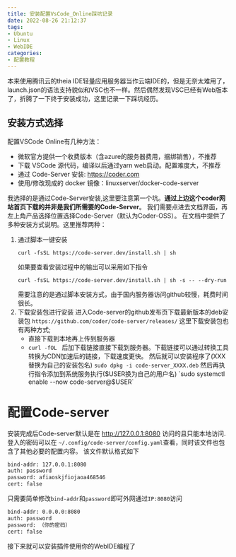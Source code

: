 ```yaml
---
title: 安装配置VsCode_Online踩坑记录
date: 2022-08-26 21:12:37
tags: 
- Ubuntu
- Linux
- WebIDE
categories:
- 配置教程
---
```

本来使用腾讯云的theia IDE轻量应用服务器当作云端IDE的，但是无奈太难用了，launch.json的语法支持貌似和VSC也不一样。然后偶然发现VSC已经有Web版本了，折腾了一下终于安装成功，这里记录一下踩坑经历。
## 安装方式选择
配置VSCode Online有几种方法：
- 微软官方提供一个收费版本（含azure的服务器费用，捆绑销售），不推荐
- 下载 VSCode 源代码，编译以后通过yarn web启动。配置难度大，不推荐
- 通过 Code-Server 安装: https://coder.com
- 使用/修改现成的 docker 镜像：linuxserver/docker-code-server

我选择的是通过Code-Server安装,这里要注意第一个坑。**通过上边这个coder网站首页下载的并非是我们所需要的Code-Server**。
我们需要点进去文档界面，再左上角产品选择位置选择Code-Server（默认为Coder-OSS）。
在文档中提供了多种安装方式说明。这里推荐两种：
1. 通过脚本一键安装
   ```shell
   curl -fsSL https://code-server.dev/install.sh | sh
   ```
   如果要查看安装过程中的输出可以采用如下指令
   ```shell
   curl -fsSL https://code-server.dev/install.sh | sh -s -- --dry-run
   ```
   需要注意的是通过脚本安装方式，由于国内服务器访问github较慢，耗费时间很长。
2. 下载安装包进行安装
   进入Code-server的github发布页下载最新版本的deb安装包
   `https://github.com/coder/code-server/releases/`
   这里下载安装包也有两种方式;
   - 直接下载到本地再上传到服务器
   - `curl -fOL ` 后加下载链接直接下载到服务器。下载链接可以通过转换工具转换为CDN加速后的链接，下载速度更快。
   然后就可以安装程序了(XXX替换为自己的安装包名)
   `sudo dpkg -i code-server_XXXX.deb`
   然后再执行指令添加到系统服务执行($USER换为自己的用户名)
   `sudo systemctl enable --now code-server@$USER`

# 配置Code-server
安装完成后Code-server默认是在 http://127.0.0.1:8080 访问的且只能本地访问. 
登入的密码可以在 `~/.config/code-server/config.yaml`查看，同时该文件也包含了其他必要的配置内容。
该文件默认格式如下
```xml
bind-addr: 127.0.0.1:8080
auth: password
password: afiaoskjfiojaoa468546
cert: false
```
只需要简单修改`bind-addr`和`password`即可外网通过`IP:8080`访问
```xml
bind-addr: 0.0.0.0:8080
auth: password
password: （你的密码）
cert: false
```
接下来就可以安装插件使用你的WebIDE编程了

